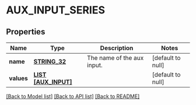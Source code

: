 # AUX_INPUT_SERIES

## Properties
Name | Type | Description | Notes
------------ | ------------- | ------------- | -------------
**name** | [**STRING_32**](STRING_32.md) | The name of the aux input. | [default to null]
**values** | [**LIST [AUX_INPUT]**](AuxInput.md) |  | [default to null]

[[Back to Model list]](../README.md#documentation-for-models) [[Back to API list]](../README.md#documentation-for-api-endpoints) [[Back to README]](../README.md)


